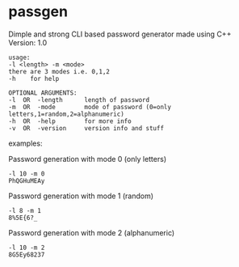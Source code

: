 # passgen
Dimple and strong CLI based password generator made using C++
<br>
Version: 1.0

```
usage:
-l <length> -m <mode>
there are 3 modes i.e. 0,1,2
-h    for help

OPTIONAL ARGUMENTS:
-l  OR  -length      length of password
-m  OR  -mode        mode of password (0=only letters,1=random,2=alphanumeric)
-h  OR  -help        for more info
-v  OR  -version     version info and stuff
```

examples:

Password generation with mode 0 (only letters)
```
-l 10 -m 0 
PhQGHuMEAy
```

Password generation with mode 1 (random)
```
-l 8 -m 1
8%5E{6?_
```

Password generation with mode 2 (alphanumeric)
```
-l 10 -m 2 
8G5Ey68237
```
